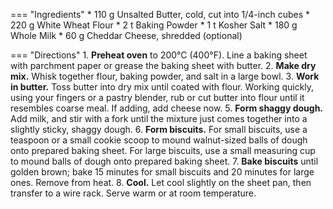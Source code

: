 === "Ingredients"
    * 110 g Unsalted Butter, cold, cut into 1/4-inch cubes
    * 220 g White Wheat Flour
    * 2 t Baking Powder
    * 1 t Kosher Salt
    * 180 g Whole Milk
    * 60 g Cheddar Cheese, shredded (optional)

=== "Directions"
    1. **Preheat oven** to 200°C (400°F). Line a baking sheet with parchment paper or grease the baking sheet with butter.
    2. **Make dry mix.** Whisk together flour, baking powder, and salt in a large bowl.
    3. **Work in butter.** Toss butter into dry mix until coated with flour. Working quickly, using your fingers or a pastry blender, rub or cut butter into flour until it resembles coarse meal. If adding, add cheese now.
    5. **Form shaggy dough.** Add milk, and stir with a fork until the mixture just comes together into a slightly sticky, shaggy dough.
    6. **Form biscuits.** For small biscuits, use a teaspoon or a small cookie scoop to mound walnut-sized balls of dough onto prepared baking sheet. For large biscuits, use a small measuring cup to mound balls of dough onto prepared baking sheet.
    7. **Bake biscuits** until golden brown; bake 15 minutes for small biscuits and 20 minutes for large ones. Remove from heat.
    8. **Cool.** Let cool slightly on the sheet pan, then transfer to a wire rack. Serve warm or at room temperature.

[^velie]:
    Sertich Velie, Marissa. ["Quick and Easy Drop Biscuits Recipe."](https://www.seriouseats.com/quick-easy-drop-biscuits-recipe) _Serious Eats._ 2 April 2021.
